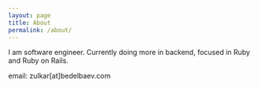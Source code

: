 ```yaml
---
layout: page
title: About
permalink: /about/
---
```


I am software engineer. Currently doing more in backend, focused in Ruby and Ruby on Rails.

email: zulkar[at]bedelbaev.com
